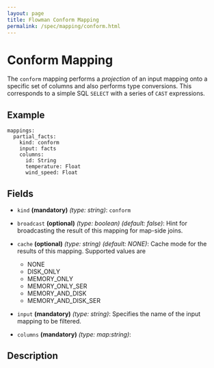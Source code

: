 ```yaml
---
layout: page
title: Flowman Conform Mapping
permalink: /spec/mapping/conform.html
---
```

# Conform Mapping
The `conform` mapping performs a *projection* of an input mapping onto a specific set of columns
and also performs type conversions. This corresponds to a simple SQL `SELECT` with a series of
`CAST` expressions.

## Example
```
mappings:
  partial_facts:
    kind: conform
    input: facts
    columns:
      id: String
      temperature: Float
      wind_speed: Float
```

## Fields
* `kind` **(mandatory)** *(type: string)*: `conform`

* `broadcast` **(optional)** *(type: boolean)* *(default: false)*: 
Hint for broadcasting the result of this mapping for map-side joins.

* `cache` **(optional)** *(type: string)* *(default: NONE)*:
Cache mode for the results of this mapping. Supported values are
  * NONE
  * DISK_ONLY
  * MEMORY_ONLY
  * MEMORY_ONLY_SER
  * MEMORY_AND_DISK
  * MEMORY_AND_DISK_SER

* `input` **(mandatory)** *(type: string)*:
Specifies the name of the input mapping to be filtered.

* `columns` **(mandatory)** *(type: map:string)*:


## Description
